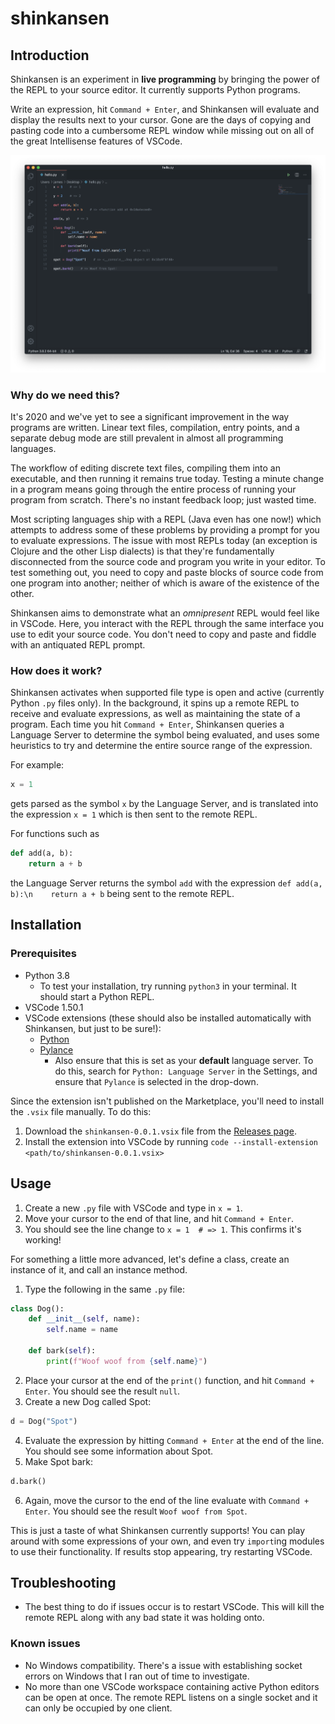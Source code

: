 # shinkansen

## Introduction

Shinkansen is an experiment in **live programming** by bringing the power of the REPL to your source editor. It currently supports Python programs.

Write an expression, hit `Command + Enter`, and Shinkansen will evaluate and display the results next to your cursor. Gone are the days of copying and pasting code into a cumbersome REPL window while missing out on all of the great Intellisense features of VSCode.

![Screenshot of Shinkansen in action](shinkansen_demo.png)

### Why do we need this?

It's 2020 and we've yet to see a significant improvement in the way programs are written. Linear text files, compilation, entry points, and a separate debug mode are still prevalent in almost all programming languages.

The workflow of editing discrete text files, compiling them into an executable, and then running it remains true today. Testing a minute change in a program means going through the entire process of running your program from scratch. There's no instant feedback loop; just wasted time.

Most scripting languages ship with a REPL (Java even has one now!) which attempts to address some of these problems by providing a prompt for you to evaluate expressions. The issue with most REPLs today (an exception is Clojure and the other Lisp dialects) is that they're fundamentally disconnected from the source code and program you write in your editor. To test something out, you need to copy and paste blocks of source code from one program into another; neither of which is aware of the existence of the other.

Shinkansen aims to demonstrate what an _omnipresent_ REPL would feel like in VSCode. Here, you interact with the REPL through the same interface you use to edit your source code. You don't need to copy and paste and fiddle with an antiquated REPL prompt.

### How does it work?

Shinkansen activates when supported file type is open and active (currently Python `.py` files only). In the background, it spins up a remote REPL to receive and evaluate expressions, as well as maintaining the state of a program. Each time you hit `Command + Enter`, Shinkansen queries a Language Server to determine the symbol being evaluated, and uses some heuristics to try and determine the entire source range of the expression.

For example:

```py
x = 1
```

gets parsed as the symbol `x` by the Language Server, and is translated into the expression `x = 1` which is then sent to the remote REPL.

For functions such as

```py
def add(a, b):
    return a + b
```

the Language Server returns the symbol `add` with the expression `def add(a, b):\n    return a + b` being sent to the remote REPL.

## Installation

### Prerequisites

- Python 3.8
  - To test your installation, try running `python3` in your terminal. It should start a Python REPL.
- VSCode 1.50.1
- VSCode extensions (these should also be installed automatically with Shinkansen, but just to be sure!):
  - [Python](https://marketplace.visualstudio.com/items?itemName=ms-python.python)
  - [Pylance](https://marketplace.visualstudio.com/items?itemName=ms-python.vscode-pylance)
    - Also ensure that this is set as your **default** language server. To do this, search for `Python: Language Server` in the Settings, and ensure that `Pylance` is selected in the drop-down.

Since the extension isn't published on the Marketplace, you'll need to install the `.vsix` file manually. To do this:

1. Download the `shinkansen-0.0.1.vsix` file from the [Releases page](https://github.com/disposedtrolley/shinkansen/releases).
2. Install the extension into VSCode by running `code --install-extension <path/to/shinkansen-0.0.1.vsix>`


## Usage

1. Create a new `.py` file with VSCode and type in `x = 1`.
2. Move your cursor to the end of that line, and hit `Command + Enter`.
3. You should see the line change to `x = 1  # => 1`. This confirms it's working!

For something a little more advanced, let's define a class, create an instance of it, and call an instance method.

1. Type the following in the same `.py` file:

```py
class Dog():
    def __init__(self, name):
        self.name = name
    
    def bark(self):
        print(f"Woof woof from {self.name}")
```

2. Place your cursor at the end of the `print()` function, and hit `Command + Enter`. You should see the result `null`.
3. Create a new Dog called Spot:

```py
d = Dog("Spot")
```

4. Evaluate the expression by hitting `Command + Enter` at the end of the line. You should see some information about Spot.
5. Make Spot bark:

```py
d.bark()
```

6. Again, move the cursor to the end of the line evaluate with `Command + Enter`. You should see the result `Woof woof from Spot`.

This is just a taste of what Shinkansen currently supports! You can play around with some expressions of your own, and even try `import`ing modules to use their functionality.  If results stop appearing, try restarting VSCode.

## Troubleshooting

* The best thing to do if issues occur is to restart VSCode. This will kill the remote REPL along with any bad state it was holding onto.

### Known issues

* No Windows compatibility. There's a issue with establishing socket errors on Windows that I ran out of time to investigate.
* No more than one VSCode workspace containing active Python editors can be open at once. The remote REPL listens on a single socket and it can only be occupied by one client.